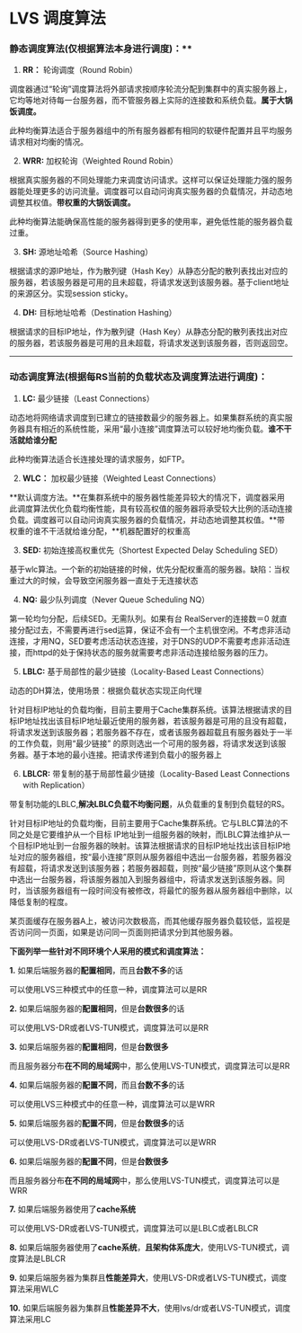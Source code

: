 # LVS 调度算法 

### 静态调度算法(仅根据算法本身进行调度)：**

1. **RR：** 轮询调度（Round Robin）

调度器通过“轮询”调度算法将外部请求按顺序轮流分配到集群中的真实服务器上，它均等地对待每一台服务器，而不管服务器上实际的连接数和系统负载。**属于大锅饭调度。**

此种均衡算法适合于服务器组中的所有服务器都有相同的软硬件配置并且平均服务请求相对均衡的情况。

2. **WRR:** 加权轮询（Weighted Round Robin）

根据真实服务器的不同处理能力来调度访问请求。这样可以保证处理能力强的服务器能处理更多的访问流量。调度器可以自动问询真实服务器的负载情况，并动态地调整其权值。**带权重的大锅饭调度。**

此种均衡算法能确保高性能的服务器得到更多的使用率，避免低性能的服务器负载过重。

3. **SH:** 源地址哈希（Source Hashing）

根据请求的源IP地址，作为散列键（Hash Key）从静态分配的散列表找出对应的服务器，若该服务器是可用的且未超载，将请求发送到该服务器。基于client地址的来源区分。实现session sticky。

4. **DH:** 目标地址哈希（Destination Hashing）

根据请求的目标IP地址，作为散列键（Hash Key）从静态分配的散列表找出对应的服务器，若该服务器是可用的且未超载，将请求发送到该服务器，否则返回空。

---

### **动态调度算法(根据每RS当前的负载状态及调度算法进行调度)：**

1. **LC:** 最少链接（Least Connections）

动态地将网络请求调度到已建立的链接数最少的服务器上。如果集群系统的真实服务器具有相近的系统性能，采用“最小连接”调度算法可以较好地均衡负载。**谁不干活就给谁分配**

此种均衡算法适合长连接处理的请求服务，如FTP。

2. **WLC：** 加权最少链接（Weighted Least Connections）

**默认调度方法。**在集群系统中的服务器性能差异较大的情况下，调度器采用此调度算法优化负载均衡性能，具有较高权值的服务器将承受较大比例的活动连接负载。调度器可以自动问询真实服务器的负载情况，并动态地调整其权值。**带权重的谁不干活就给谁分配，**机器配置好的权重高

3. **SED:** 初始连接高权重优先（Shortest Expected Delay Scheduling SED）

基于wlc算法。一个新的初始链接的时候，优先分配权重高的服务器。缺陷：当权重过大的时候，会导致空闲服务器一直处于无连接状态

4. **NQ:** 最少队列调度（Never Queue Scheduling NQ）

第一轮均匀分配，后续SED。无需队列。如果有台 RealServer的连接数＝0 就直接分配过去，不需要再进行sed运算，保证不会有一个主机很空闲。不考虑非活动连接，才用NQ，SED要考虑活动状态连接，对于DNS的UDP不需要考虑非活动连接，而httpd的处于保持状态的服务就需要考虑非活动连接给服务器的压力。

5. **LBLC:** 基于局部性的最少链接（Locality-Based Least Connections）

动态的DH算法，使用场景：根据负载状态实现正向代理

针对目标IP地址的负载均衡，目前主要用于Cache集群系统。该算法根据请求的目标IP地址找出该目标IP地址最近使用的服务器，若该服务器是可用的且没有超载，将请求发送到该服务器；若服务器不存在，或者该服务器超载且有服务器处于一半的工作负载，则用“最少链接” 的原则选出一个可用的服务器，将请求发送到该服务器。基于本地的最小连接。把请求传递到负载小的服务器上

6. **LBLCR:** 带复制的基于局部性最少链接（Locality-Based Least Connections with Replication）

带复制功能的LBLC,**解决LBLC负载不均衡问题**，从负载重的复制到负载轻的RS。

针对目标IP地址的负载均衡，目前主要用于Cache集群系统。它与LBLC算法的不同之处是它要维护从一个目标 IP地址到一组服务器的映射，而LBLC算法维护从一个目标IP地址到一台服务器的映射。该算法根据请求的目标IP地址找出该目标IP地址对应的服务器组，按“最小连接”原则从服务器组中选出一台服务器，若服务器没有超载，将请求发送到该服务器；若服务器超载，则按“最少链接”原则从这个集群中选出一台服务器，将该服务器加入到服务器组中，将请求发送到该服务器。同时，当该服务器组有一段时间没有被修改，将最忙的服务器从服务器组中删除，以降低复制的程度。

某页面缓存在服务器A上，被访问次数极高，而其他缓存服务器负载较低，监视是否访问同一页面，如果是访问同一页面则把请求分到其他服务器。



**下面列举一些针对不同环境个人采用的模式和调度算法：**

**1.** 如果后端服务器的**配置相同**，而且**台数不多**的话

可以使用LVS三种模式中的任意一种，调度算法可以是RR

**2.** 如果后端服务器的**配置相同**，但是**台数很多**的话

可以使用LVS-DR或者LVS-TUN模式，调度算法可以是RR

**3.** 如果后端服务器的**配置相同**，但是**台数很多**

而且服务器分布**在不同的局域网**中，那么使用LVS-TUN模式，调度算法可以是RR

**4.** 如果后端服务器的**配置不同**，而且**台数不多**的话

可以使用LVS三种模式中的任意一种，调度算法可以是WRR

**5.** 如果后端服务器的**配置不同**，但是**台数很多**的话

可以使用LVS-DR或者LVS-TUN模式，调度算法可以是WRR

**6.** 如果后端服务器的**配置不同**，但是**台数很多**

而且服务器分布**在不同的局域网**中，那么使用LVS-TUN模式，调度算法可以是WRR

**7.** 如果后端服务器使用了**cache系统**

可以使用LVS-DR或者LVS-TUN模式，调度算法可以是LBLC或者LBLCR

**8.** 如果后端服务器使用了**cache系统**，**且架构体系庞大**，使用LVS-TUN模式，调度算法是LBLCR

**9.** 如果后端服务器为集群且**性能差异大**，使用LVS-DR或者LVS-TUN模式，调度算法采用WLC

**10.** 如果后端服务器为集群且**性能差异不大**，使用lvs/dr或者LVS-TUN模式，调度算法采用LC